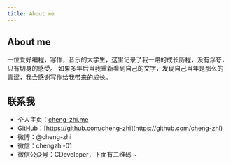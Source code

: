 ```yaml
---
title: About me
---
```


## About me
一位爱好编程，写作，音乐的大学生，这里记录了我一路的成长历程，没有浮夸，只有切身的感受。
如果多年后当我重新看到自己的文字，发现自己当年是那么的青涩，我会感谢写作给我带来的成长。

## 联系我
- 个人主页：[cheng-zhi.me](http://cheng-zhi.me)
- GitHub：[https://github.com/cheng-zhi](https://github.com/cheng-zhi)
- 微博：@cheng-zhi
- 微信：chengzhi-01
- 微信公众号：CDeveloper，下面有二维码 ~

